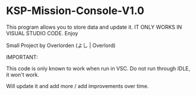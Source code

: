 # KSP-Mission-Console-V1.0
This program allows you to store data and update it. IT ONLY WORKS IN VISUAL STUDIO CODE. Enjoy

Small Project by Overlorden (よし | Overlord)

IMPORTANT:

This code is only known to work when run in VSC. Do not run through IDLE, it won't work.

Will update it and add more / add improvements over time.
